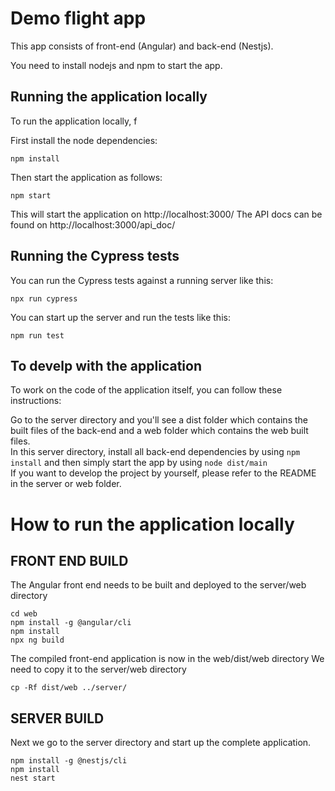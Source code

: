 # Demo flight app
This app consists of front-end (Angular) and back-end (Nestjs).

You need to install nodejs and npm to start the app.

## Running the application locally
To run the application locally, f

First install the node dependencies:
```
npm install
```

Then start the application as follows:
```
npm start
```

This will start the application on http://localhost:3000/
The API docs can be found on http://localhost:3000/api_doc/

## Running the Cypress tests

You can run the Cypress tests against a running server like this:
```
npx run cypress
```

You can start up the server and run the tests like this:
```
npm run test
```

## To develp with the application

To work on the code of the application itself, you can follow these instructions:

Go to the server directory and you'll see a dist folder which contains the built files of the back-end and a web folder which contains the web built files.<br>
In this server directory, install all back-end dependencies by using `npm install` and then simply start the app by using `node dist/main`<br>
If you want to develop the project by yourself, please refer to the README in the server or web folder.

# How to run the application locally
## FRONT END BUILD
The Angular front end needs to be built and deployed to the server/web directory
```
cd web
npm install -g @angular/cli
npm install
npx ng build
```

The compiled front-end application is now in the web/dist/web directory
We need to copy it to the server/web directory

```
cp -Rf dist/web ../server/
```

## SERVER BUILD
Next we go to the server directory and start up the complete application.

```cd server
npm install -g @nestjs/cli
npm install
nest start
```

